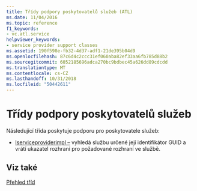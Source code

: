 ```yaml
---
title: Třídy podpory poskytovatelů služeb (ATL)
ms.date: 11/04/2016
ms.topic: reference
f1_keywords:
- vc.atl.service
helpviewer_keywords:
- service provider support classes
ms.assetid: 190f598e-fb32-4d37-adf1-21de395b04d9
ms.openlocfilehash: 87c6d4c2ccc31ef060aba82ef33aa6fb785d88b2
ms.sourcegitcommit: 6052185696adca270bc9bdbec45a626dd89cdcdd
ms.translationtype: MT
ms.contentlocale: cs-CZ
ms.lasthandoff: 10/31/2018
ms.locfileid: "50442611"
---
```

# <a name="service-provider-support-classes"></a>Třídy podpory poskytovatelů služeb

Následující třída poskytuje podporu pro poskytovatele služeb:

- [Iserviceproviderimpl –](../atl/reference/iserviceproviderimpl-class.md) vyhledá službu určené její identifikátor GUID a vrátí ukazatel rozhraní pro požadované rozhraní ve službě.

## <a name="see-also"></a>Viz také

[Přehled tříd](../atl/atl-class-overview.md)

